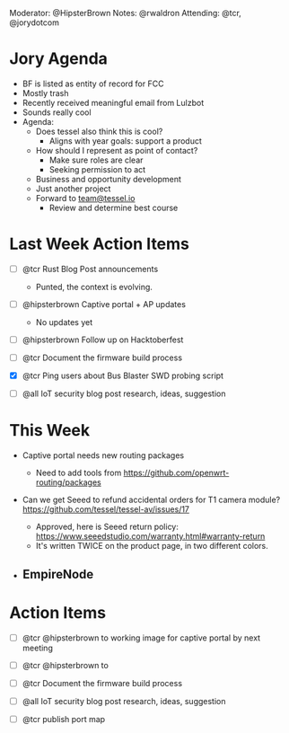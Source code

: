 Moderator: @HipsterBrown 
Notes: @rwaldron 
Attending: @tcr, @jorydotcom


# Jory Agenda

- BF is listed as entity of record for FCC
- Mostly trash
- Recently received meaningful email from Lulzbot
- Sounds really cool
- Agenda: 
  - Does tessel also think this is cool?
    - Aligns with year goals: support a product
  - How should I represent as point of contact?
    - Make sure roles are clear
    - Seeking permission to act
  - Business and opportunity development
  - Just another project
  - Forward to team@tessel.io
    - Review and determine best course



# Last Week Action Items

- [ ] @tcr Rust Blog Post announcements
  - Punted, the context is evolving. 
- [ ] @hipsterbrown Captive portal + AP updates
  - No updates yet
- [ ] @hipsterbrown Follow up on Hacktoberfest
- [ ] @tcr Document the firmware build process
- [x] @tcr Ping users about Bus Blaster SWD probing script
- [ ] @all IoT security blog post research, ideas, suggestion


# This Week


- Captive portal needs new routing packages
  - Need to add tools from https://github.com/openwrt-routing/packages


- Can we get Seeed to refund accidental orders for T1 camera module? https://github.com/tessel/tessel-av/issues/17
  - Approved, here is Seeed return policy: https://www.seeedstudio.com/warranty.html#warranty-return
  - It's written TWICE on the product page, in two different colors.
- EmpireNode
  - 



# Action Items

- [ ] @tcr @hipsterbrown to working image for captive portal by next meeting
- [ ] @tcr @hipsterbrown to 
- [ ] @tcr Document the firmware build process
- [ ] @all IoT security blog post research, ideas, suggestion
- [ ] @tcr publish port map

